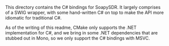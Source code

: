 This directory contains the C# bindings for SoapySDR. It largely comprises of a SWIG
wrapper, with some hand-written C# on top to make the API more idiomatic for traditional
C#.

As of the writing of this readme, CMake only supports the .NET implementation for C#, and
we bring in some .NET dependencies that are stubbed out in Mono, so we only support the C#
bindings with MSVC.